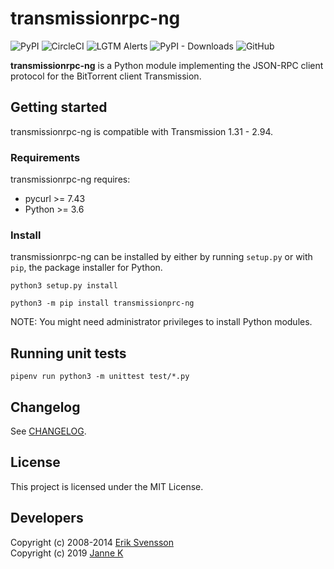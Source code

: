 # transmissionrpc-ng

![PyPI](https://img.shields.io/pypi/v/transmissionrpc-ng?style=for-the-badge)
![CircleCI](https://img.shields.io/circleci/build/github/0x022b/transmissionrpc-ng?style=for-the-badge)
![LGTM Alerts](https://img.shields.io/lgtm/alerts/github/0x022b/transmissionrpc-ng?style=for-the-badge)
![PyPI - Downloads](https://img.shields.io/pypi/dm/transmissionrpc-ng?style=for-the-badge)
![GitHub](https://img.shields.io/github/license/0x022b/transmissionrpc-ng?style=for-the-badge)

**transmissionrpc-ng** is a Python module implementing the JSON-RPC client
protocol for the BitTorrent client Transmission.

## Getting started

transmissionrpc-ng is compatible with Transmission 1.31 - 2.94.

### Requirements

transmissionrpc-ng requires:

* pycurl >= 7.43
* Python >= 3.6

### Install

transmissionrpc-ng can be installed by either by running `setup.py` or with
`pip`, the package installer for Python.

```shell
python3 setup.py install
```

```shell
python3 -m pip install transmissionprc-ng
```

NOTE: You might need administrator privileges to install Python modules.

## Running unit tests

```shell
pipenv run python3 -m unittest test/*.py
```

## Changelog

See [CHANGELOG][changelog].

## License

This project is licensed under the MIT License.

## Developers

Copyright (c) 2008-2014 [Erik Svensson][blueluna]\
Copyright (c) 2019 [Janne K][0x022b]

[0x022b]: https://github.com/0x022b
[blueluna]: https://www.bitbucket.org/blueluna
[changelog]: https://github.com/0x022b/transmissionrpc-ng/blob/master/CHANGELOG.md
